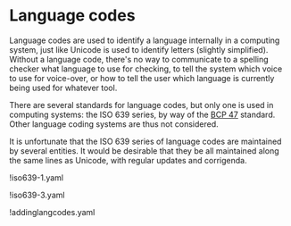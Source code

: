 # Language codes

Language codes are used to identify a language internally in a computing system, just like Unicode is used to identify letters (slightly simplified). Without a language code, there's no way to communicate to a spelling checker what language to use for checking, to tell the system which voice to use for voice-over, or how to tell the user which language is currently being used for whatever tool.

There are several standards for language codes, but only one is used in computing systems: the ISO 639 series, by way of the [BCP 47](https://www.rfc-editor.org/info/rfc5646) standard. Other language coding systems are thus not considered.

It is unfortunate that the ISO 639 series of language codes are maintained by several entities. It would be desirable that they be all maintained along the same lines as Unicode, with regular updates and corrigenda.

!iso639-1.yaml

!iso639-3.yaml

!addinglangcodes.yaml
